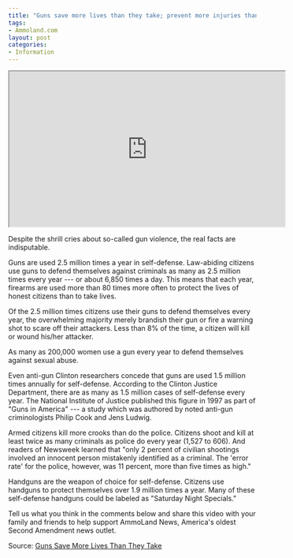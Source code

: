 ```yaml
---
title: "Guns save more lives than they take; prevent more injuries than they inflict"
tags:
- Ammoland.com
layout: post
categories:
- Information
---
```


<iframe width="560" height="315" src="https://www.youtube.com/embed/SswiEjjTp0U" title="Fact: Guns Save More Lives Than They Take"></iframe>

Despite the shrill cries about so-called gun violence, the real facts are indisputable.

Guns are used 2.5 million times a year in self-defense. Law-abiding citizens use guns to defend themselves against criminals as many as 2.5 million times every year --- or about 6,850 times a day. This means that each year, firearms are used more than 80 times more often to protect the lives of honest citizens than to take lives.

Of the 2.5 million times citizens use their guns to defend themselves every year, the overwhelming majority merely brandish their gun or fire a warning shot to scare off their attackers. Less than 8% of the time, a citizen will kill or wound his/her attacker.

As many as 200,000 women use a gun every year to defend themselves against sexual abuse.

Even anti-gun Clinton researchers concede that guns are used 1.5 million times annually for self-defense. According to the Clinton Justice Department, there are as many as 1.5 million cases of self-defense every year. The National Institute of Justice published this figure in 1997 as part of "Guns in America" --- a study which was authored by noted anti-gun criminologists Philip Cook and Jens Ludwig.

Armed citizens kill more crooks than do the police. Citizens shoot and kill at least twice as many criminals as police do every year (1,527 to 606). And readers of Newsweek learned that "only 2 percent of civilian shootings involved an innocent person mistakenly identified as a criminal. The 'error rate' for the police, however, was 11 percent, more than five times as high."

Handguns are the weapon of choice for self-defense. Citizens use handguns to protect themselves over 1.9 million times a year. Many of these self-defense handguns could be labeled as "Saturday Night Specials."

Tell us what you think in the comments below and share this video with your family and friends to help support AmmoLand News, America's oldest Second Amendment news outlet.

Source: [Guns Save More Lives Than They Take](https://www.ammoland.com/2022/05/guns-save-more-lives-than-they-take/)
